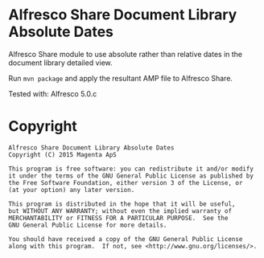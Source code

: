 Alfresco Share Document Library Absolute Dates
=========================

Alfresco Share module to use absolute rather than relative dates in the 
document library detailed view.

Run `mvn package` and apply the resultant AMP file to Alfresco Share.

Tested with: Alfresco 5.0.c

Copyright
==========
    Alfresco Share Document Library Absolute Dates
    Copyright (C) 2015 Magenta ApS

    This program is free software: you can redistribute it and/or modify
    it under the terms of the GNU General Public License as published by
    the Free Software Foundation, either version 3 of the License, or
    (at your option) any later version.

    This program is distributed in the hope that it will be useful,
    but WITHOUT ANY WARRANTY; without even the implied warranty of
    MERCHANTABILITY or FITNESS FOR A PARTICULAR PURPOSE.  See the
    GNU General Public License for more details.

    You should have received a copy of the GNU General Public License
    along with this program.  If not, see <http://www.gnu.org/licenses/>.
